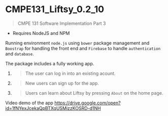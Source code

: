 # CMPE131_Liftsy_0.2_10

> CMPE 131 Software Implementation Part 3

* Requires NodeJS and NPM 

Running environment `node.js` using `bower` package management and `Boostrap` for handling the front end and `Firebase` to handle `authentication` and `database`. 

The package includes a fully working app. 
1. >The user can log in into an existing acount. 
2. >New users can sign up for the app. 
3. >Users can learn about Liftsy by pressing `About` on the home page. 
    
Video demo of the app https://drive.google.com/open?id=1fNYexJcekaQpBTXqUSMizzKOSRD-d1NH
